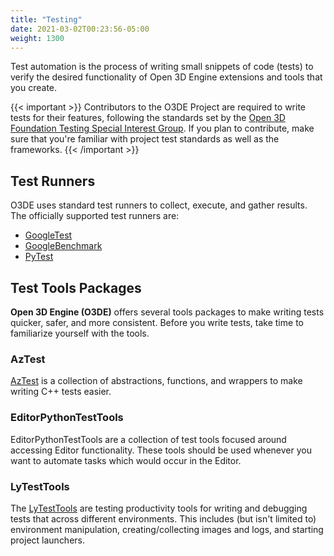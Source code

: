 ```yaml
---
title: "Testing"
date: 2021-03-02T00:23:56-05:00
weight: 1300
---
```


Test automation is the process of writing small snippets of code (tests) to verify the desired functionality of Open 3D Engine extensions and tools that you create.

{{< important >}}
Contributors to the O3DE Project are required to write tests for their features, following the standards set by the [Open 3D Foundation Testing Special Interest Group](https://github.com/o3de/sig-testing). If you plan to contribute, make sure that you're familiar with project test standards as well as the frameworks.
{{< /important >}} 

## Test Runners

O3DE uses standard test runners to collect, execute, and gather results. The officially supported test runners are:

* [GoogleTest](https://github.com/google/googletest)
* [GoogleBenchmark](https://github.com/google/benchmark)
* [PyTest](https://docs.pytest.org)

## Test Tools Packages

**Open 3D Engine (O3DE)** offers several tools packages to make writing tests quicker, safer, and more consistent. Before you write tests, take time to familiarize yourself with the tools.

### AzTest

[AzTest](/docs/api/frameworks/aztest/) is a collection of abstractions, functions, and wrappers to make writing C++ tests easier.

### EditorPythonTestTools

EditorPythonTestTools are a collection of test tools focused around accessing Editor functionality. These tools should be used whenever you want to automate tasks which would occur in the Editor. 

### LyTestTools

The [LyTestTools](/docs/user-guide/testing/lytesttools/) are testing productivity tools for writing and debugging tests that across different environments. This includes (but isn't limited to) environment manipulation, creating/collecting images and logs, and starting project launchers.
